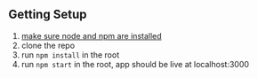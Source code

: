 ## Getting Setup
1. [make sure node and npm are installed](https://docs.npmjs.com/downloading-and-installing-node-js-and-npm)
2. clone the repo
3. run `npm install` in the root
4. run `npm start` in the root, app should be live at localhost:3000
